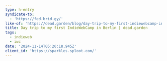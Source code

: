 ```yaml
---
type: h-entry
syndicate-to:
  - 'https://fed.brid.gy/'
like-of: 'https://dead.garden/blog/day-trip-to-my-first-indiewebcamp-in-berlin.html'
title: Day trip to my first IndieWebCamp in Berlin | dead.garden
tags:
  - indieweb
  - iwc
date: '2024-11-14T05:20:18.945Z'
client_id: 'https://sparkles.sploot.com/'
---
```


